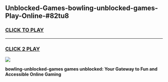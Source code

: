 
## Unblocked-Games-bowling-unblocked-games-Play-Online-#82tu8
<h3>
<a href="https://premium.freeplayer.one?title=bowling-unblocked-games&ref=27F">CLICK TO PLAY</a></h3>
<hr>

<h3>
<a href="https://premium.freeplayer.one?title=bowling-unblocked-games&ref=27F">CLICK 2 PLAY</a>
  
</h3>

<a href="https://premium.freeplayer.one?title=bowling-unblocked-games&ref=27F"><img src="https://clearcache.store/games.png"></a>


**bowling-unblocked-games games unblocked: Your Gateway to Fun and Accessible Online Gaming**
